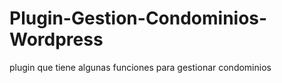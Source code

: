 # Plugin-Gestion-Condominios-Wordpress
plugin que tiene algunas funciones para gestionar condominios
